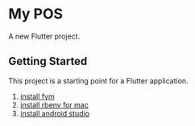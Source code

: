 # My POS

A new Flutter project.

## Getting Started

This project is a starting point for a Flutter application.

1. [install fvm ](https://medium.com/@iliyass.zamouri/using-flutter-fvm-in-windows-1c23e38bccdb)
2. [install rbenv for mac](https://dev.to/luizgadao/easy-way-to-change-ruby-version-in-mac-m1-m2-and-m3-16hl)
3. [install android studio](https://developer.android.com/studio)
